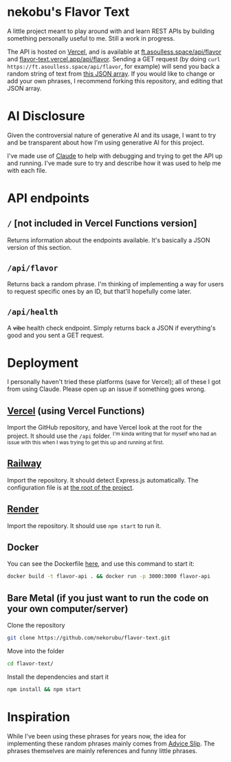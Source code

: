 # nekobu's Flavor Text

A little project meant to play around with and learn REST APIs by building something personally useful to me. Still a work in progress.

The API is hosted on [Vercel](https://vercel.com), and is available at [ft.asoulless.space/api/flavor](https://ft.asoulless.space/api/flavor) and [flavor-text.vercel.app/api/flavor](https://flavor-text.vercel.app/api/flavor). Sending a GET request (by doing `curl https://ft.asoulless.space/api/flavor`, for example) will send you back a random string of text from [this JSON array](./data/text.json). If you would like to change or add your own phrases, I recommend forking this repository, and editing that JSON array.

# AI Disclosure
Given the controversial nature of generative AI and its usage, I want to try and be transparent about how I'm using generative AI for this project.

I've made use of [Claude](https://claude.ai) to help with debugging and trying to get the API up and running. I've made sure to try and describe how it was used to help me with each file.

# API endpoints
## `/` [not included in Vercel Functions version]
Returns information about the endpoints available. It's basically a JSON version of this section.

## `/api/flavor`
Returns back a random phrase. I'm thinking of implementing a way for users to request specific ones by an ID, but that'll hopefully come later.

## `/api/health`
A ~~vibe~~ health check endpoint. Simply returns back a JSON if everything's good and you sent a GET request.

# Deployment
I personally haven't tried these platforms (save for Vercel); all of these I got from using Claude. Please open up an issue if something goes wrong.

## [Vercel](https://vercel.com) (using Vercel Functions)
Import the GitHub repository, and have Vercel look at the root for the project. It should use the `/api` folder.
<sup>I'm kinda writing that for myself who had an issue with this when I was trying to get this up and running at first.</sup>

## [Railway](https://railway.com/)
Import the repository. It should detect Express.js automatically. The configuration file is at [the root of the project](./railway.toml).

## [Render](https://render.com/)
Import the repository. It should use `npm start` to run it.

## Docker
You can see the Dockerfile [here](./dockerfile), and use this command to start it:
```bash
docker build -t flavor-api . && docker run -p 3000:3000 flavor-api
```

## Bare Metal (if you just want to run the code on your own computer/server)
Clone the repository
```bash
git clone https://github.com/nekorubu/flavor-text.git
```
Move into the folder
```bash
cd flavor-text/
```
Install the dependencies and start it
```bash
npm install && npm start
```

# Inspiration
While I've been using these phrases for years now, the idea for implementing these random phrases mainly comes from [Advice Slip](https://adviceslip.com/). The phrases themselves are mainly references and funny little phrases.
